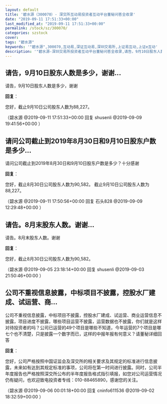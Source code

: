 ```yaml
---
layout: default
title: '碧水源（300070）- 深交所互动易投资者互动平台董秘问答全收录'
date: "2019-09-11 17:51:33+00:00"
last_modified_at: "2019-09-11 17:51:33+00:00"
permalink: /stock/sz/300070/
categories: szstock
cover: 
tags: "碧水源"
keywords: '"碧水源",300070,互动易,深证互动易,深圳交易所,上证易互动,上证e互动'
description: '"碧水源-深圳交易所投资者互动平台董秘问答全收录,请告，9月10日股东人数是多少，谢谢"'
---
```


## 请告，9月10日股东人数是多少，谢谢...

请告，9月10日股东人数是多少，谢谢

**回复**：

您好，截止9月10日公司股东人数为88,227。 

（碧水源  @2019-09-11 17:51:33+00:00 回复 shusenli  @2019-09-09 19:41:56+00:00 ）

## 请问公司截止到2019年8月30日和9月10日股东户数是多少...

请问公司截止到2019年8月30日和9月10日股东户数是多少？十分感谢

**回复**：

您好，截止8月30日公司股东人数为90,582。 截止9月10日公司股东人数为88,227。 

（碧水源  @2019-09-11 17:50:56+00:00 回复 石头828  @2019-09-09 12:29:48+00:00 ）

## 请告。8月末股东人数。谢谢...

请告。8月末股东人数。谢谢

**回复**：

您好，截止8月30日公司股东人数为90,582。 

（碧水源  @2019-09-05 23:18:14+00:00 回复 shusenli  @2019-09-03 21:50:46+00:00 ）

## 公司不重视信息披露，中标项目不披露，控股水厂建成、试运营、商...

公司不重视信息披露，中标项目不披露，控股水厂建成、试运营、商业运营信息不披露，项目进度不披露，哪些项目运营不披露，运营数据也不披露，你们就是这样对待投资者的吗？公司已运营的49个项目是哪些不知道，今年运营的7个项目是哪七个也不清楚，只是披露一个数字而已，这样的中报年报有何意义？请董秘详细回答

**回复**：

您好，公司严格按照中国证监会及深交所的相关要求及其规定的标准进行信息披露，未来如有达到其规定标准的事项，公司将在第一时间进行披露。同时，公司半年度报告也严格按照深交所公布的半年度报告格式指引填报，如您对公司运营情况仍有疑问，也欢迎致电投资者专线：010-88465890，感谢您的关注。 

（碧水源  @2019-09-06 00:01:18+00:00 回复 cninfo611536  @2019-09-02 18:32:59+00:00 ）

